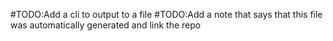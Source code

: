 #TODO:Add a cli to output to a file
#TODO:Add a note that says that this file was automatically generated and link the repo
